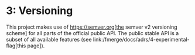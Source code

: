# 3: Versioning

This project makes use of https://semver.org[the semver v2 versioning scheme] for all parts of the official public API. The public stable API is a subset of all available features (see link:/fmerge/docs/adrs/4-experimental-flag[this page]).
